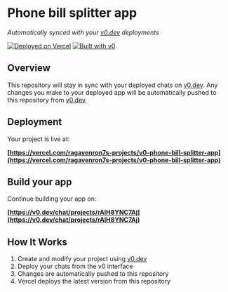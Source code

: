 # Phone bill splitter app

*Automatically synced with your [v0.dev](https://v0.dev) deployments*

[![Deployed on Vercel](https://img.shields.io/badge/Deployed%20on-Vercel-black?style=for-the-badge&logo=vercel)](https://vercel.com/ragavenron7s-projects/v0-phone-bill-splitter-app)
[![Built with v0](https://img.shields.io/badge/Built%20with-v0.dev-black?style=for-the-badge)](https://v0.dev/chat/projects/rAlH8YNC7Aj)

## Overview

This repository will stay in sync with your deployed chats on [v0.dev](https://v0.dev).
Any changes you make to your deployed app will be automatically pushed to this repository from [v0.dev](https://v0.dev).

## Deployment

Your project is live at:

**[https://vercel.com/ragavenron7s-projects/v0-phone-bill-splitter-app](https://vercel.com/ragavenron7s-projects/v0-phone-bill-splitter-app)**

## Build your app

Continue building your app on:

**[https://v0.dev/chat/projects/rAlH8YNC7Aj](https://v0.dev/chat/projects/rAlH8YNC7Aj)**

## How It Works

1. Create and modify your project using [v0.dev](https://v0.dev)
2. Deploy your chats from the v0 interface
3. Changes are automatically pushed to this repository
4. Vercel deploys the latest version from this repository